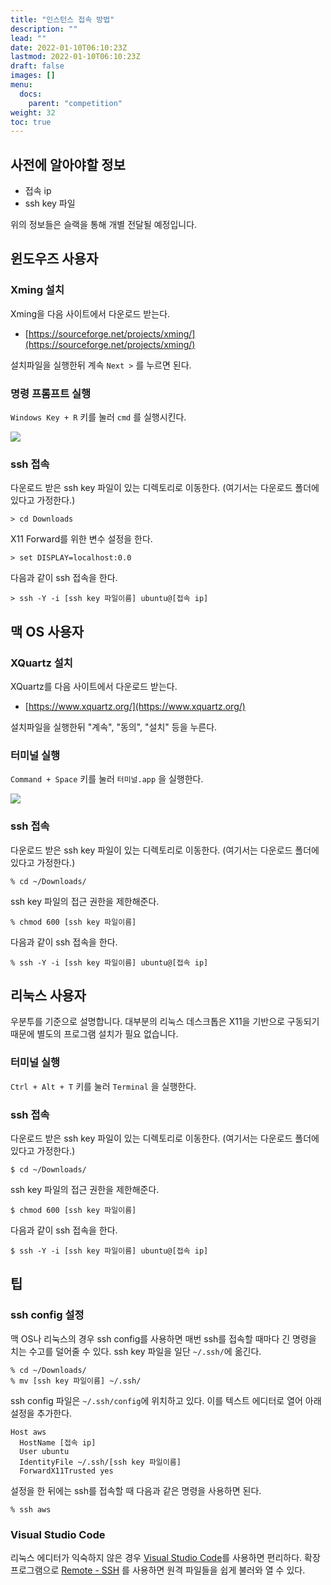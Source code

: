```yaml
---
title: "인스턴스 접속 방법"
description: ""
lead: ""
date: 2022-01-10T06:10:23Z
lastmod: 2022-01-10T06:10:23Z
draft: false
images: []
menu: 
  docs:
    parent: "competition"
weight: 32
toc: true
---
```


## 사전에 알아야할 정보

* 접속 ip
* ssh key 파일

위의 정보들은 슬랙을 통해 개별 전달될 예정입니다.

## 윈도우즈 사용자

### Xming 설치

Xming을 다음 사이트에서 다운로드 받는다.

* [https://sourceforge.net/projects/xming/](https://sourceforge.net/projects/xming/)

설치파일을 실행한뒤 계속 `Next >` 를 누르면 된다.

### 명령 프롬프트 실행

`Windows Key + R` 키를 눌러 `cmd` 를 실행시킨다.

<img src="../cmd.png">

### ssh 접속

다운로드 받은 ssh key 파일이 있는 디렉토리로 이동한다. (여기서는 다운로드 폴더에 있다고 가정한다.)

```shelll
> cd Downloads
```

X11 Forward를 위한 변수 설정을 한다.

```shell
> set DISPLAY=localhost:0.0
```

다음과 같이 ssh 접속을 한다.

```shell
> ssh -Y -i [ssh key 파일이름] ubuntu@[접속 ip]
```

## 맥 OS 사용자

### XQuartz 설치

XQuartz를 다음 사이트에서 다운로드 받는다.

* [https://www.xquartz.org/](https://www.xquartz.org/)

설치파일을 실행한뒤 "계속", "동의", "설치" 등을 누른다.

### 터미널 실행

`Command + Space` 키를 눌러 `터미널.app` 을 실행한다.

<img src="../terminal.png">

### ssh 접속

다운로드 받은 ssh key 파일이 있는 디렉토리로 이동한다. (여기서는 다운로드 폴더에 있다고 가정한다.)

```shell
% cd ~/Downloads/
```

ssh key 파일의 접근 권한을 제한해준다.

```shell
% chmod 600 [ssh key 파일이름]
```

다음과 같이 ssh 접속을 한다.

```shell
% ssh -Y -i [ssh key 파일이름] ubuntu@[접속 ip]
```

## 리눅스 사용자

우분투를 기준으로 설명합니다. 대부분의 리눅스 데스크톱은 X11을 기반으로 구동되기 때문에 별도의 프로그램 설치가 필요 없습니다.

### 터미널 실행

`Ctrl + Alt + T` 키를 눌러 `Terminal` 을 실행한다.

### ssh 접속

다운로드 받은 ssh key 파일이 있는 디렉토리로 이동한다. (여기서는 다운로드 폴더에 있다고 가정한다.)

```shell
$ cd ~/Downloads/
```

ssh key 파일의 접근 권한을 제한해준다.

```shell
$ chmod 600 [ssh key 파일이름]
```

다음과 같이 ssh 접속을 한다.

```shell
$ ssh -Y -i [ssh key 파일이름] ubuntu@[접속 ip]
```

## 팁

### ssh config 설정

맥 OS나 리눅스의 경우 ssh config를 사용하면 매번 ssh를 접속할 때마다 긴 명령을 치는 수고를 덜어줄 수 있다. ssh key 파일을 일단 `~/.ssh/`에 옮긴다.

```shell
% cd ~/Downloads/
% mv [ssh key 파일이름] ~/.ssh/
```

ssh config 파일은 `~/.ssh/config`에 위치하고 있다. 이를 텍스트 에디터로 열어 아래 설정을 추가한다.

```shell
Host aws
  HostName [접속 ip]
  User ubuntu
  IdentityFile ~/.ssh/[ssh key 파일이름]
  ForwardX11Trusted yes
```

설정을 한 뒤에는 ssh를 접속할 때 다음과 같은 명령을 사용하면 된다.

```shell
% ssh aws
```

### Visual Studio Code

리눅스 에디터가 익숙하지 않은 경우 [Visual Studio Code](https://code.visualstudio.com/)를 사용하면 편리하다. 확장 프로그램으로 [Remote - SSH](https://marketplace.visualstudio.com/items?itemName=ms-vscode-remote.remote-ssh) 를 사용하면 원격 파일들을 쉽게 불러와 열 수 있다.